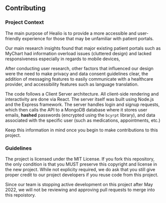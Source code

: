 ## Contributing

### Project Context

The main purpose of Healio is to provide a more accessible and user-friendly experience for those that may be unfamiliar with patient portals.

Our main research insights found that major existing patient portals such as MyChart had information overload issues (cluttered design) and lacked responsiveness especially in regards to mobile devices,

After conducting user research, other factors that influenced our design were the need to make privacy and data consent guidelines clear, the addition of messaging features to easily communicate with a healthcare provider, and accessibility features such as language translation.

The code follows a Client Server architecture. All client-side rendering and interactivity are done via React. The server itself was built using Node.js and the Express framework. The server handles login and signup requests, which then calls the API to a MongoDB database where it stores user emails, **hashed** passwords (encrypted using the `bcyrpt` library), and data associated with the specific user (such as medications, appointments, etc.)

Keep this information in mind once you begin to make contributions to this project.

### Guidelines

The project is licensed under the MIT License. If you fork this repository, the only condition is that you MUST preserve this copyright and license in the new project. While not explicity required, we do ask that you still give proper credit to our project developers if you reuse code from this project.

Since our team is stopping active development on this project after May 2022, we will not be reviewing and approving pull requests to merge into this repoistory.
